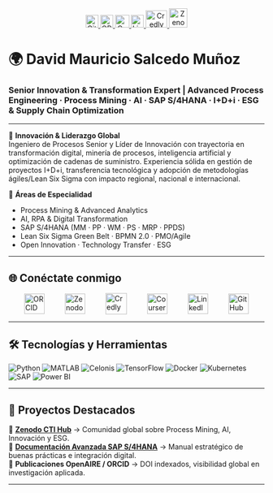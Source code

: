 <div align="center">


 <a href="https://github.com/dmsalcedom" target="_blank">
    <img src="https://cdn.simpleicons.org/github/181717" alt="GitHub" width="25" height="25">
  </a>


  <a href="https://orcid.org/0009-0004-8289-2432" target="_blank">
    <img src="https://cdn.simpleicons.org/orcid/A6CE39" alt="ORCID" width="25" height="25">
  </a>
 

  

 <a href="https://www.coursera.org/user/897e9a6b058fed73e715753d465de838" target="_blank">
    <img src="https://cdn.simpleicons.org/coursera/0056D2" alt="Coursera" width="28" height="25">
  </a>
  

  
  <a href="https://www.linkedin.com/in/dm-slcm06/" target="_blank">
    <img src="https://cdn-icons-png.flaticon.com/512/174/174857.png" alt="LinkedIn" width="25" height="25">
  </a>



<a href="https://www.credly.com/users/dmsalcedom" target="_blank">
    <img src="https://cdn.simpleicons.org/credly/FF6B00" alt="Credly" width="42" height="34">
  </a>
  

  
  <a href="https://zenodo.org/communities/sti-hub-ai-processmining-supplychain-esg/" target="_blank">
    <img src="https://cdn.simpleicons.org/zenodo/1682D4" alt="Zenodo" width="36" height="38">
  </a>
</div>



# 🌍 David Mauricio Salcedo Muñoz  
### Senior Innovation & Transformation Expert | Advanced Process Engineering · Process Mining · AI · SAP S/4HANA · I+D+i · ESG & Supply Chain Optimization  

---

🔹 **Innovación & Liderazgo Global**  
Ingeniero de Procesos Senior y Líder de Innovación con trayectoria en transformación digital, minería de procesos, inteligencia artificial y optimización de cadenas de suministro. Experiencia sólida en gestión de proyectos I+D+i, transferencia tecnológica y adopción de metodologías ágiles/Lean Six Sigma con impacto regional, nacional e internacional.  

🔹 **Áreas de Especialidad**  
- Process Mining & Advanced Analytics  
- AI, RPA & Digital Transformation  
- SAP S/4HANA (MM · PP · WM · PS · MRP · PPDS)  
- Lean Six Sigma Green Belt · BPMN 2.0 · PMO/Agile  
- Open Innovation · Technology Transfer · ESG  

---

## 🌐 Conéctate conmigo  

<div style="display:flex; justify-content:center; align-items:center; gap:40px;">

  <a href="https://orcid.org/0009-0004-8289-2432" target="_blank" style="text-decoration:none;">
    <img src="https://cdn.simpleicons.org/orcid/A6CE39" alt="ORCID" width="40" height="40">
  </a>

  <a href="https://zenodo.org/communities/sti-hub-ai-processmining-supplychain-esg/" target="_blank" style="text-decoration:none;">
    <img src="https://cdn.simpleicons.org/zenodo/1682D4" alt="Zenodo" width="40" height="40">
  </a>

  <a href="https://www.credly.com/users/dmsalcedom" target="_blank" style="text-decoration:none;">
    <img src="https://cdn.simpleicons.org/credly/FF6B00" alt="Credly" width="42" height="42">
  </a>

  <a href="https://www.coursera.org/user/897e9a6b058fed73e715753d465de838" target="_blank" style="text-decoration:none;">
    <img src="https://cdn.simpleicons.org/coursera/0056D2" alt="Coursera" width="40" height="40">
  </a>

  <a href="https://www.linkedin.com/in/dm-slcm06/" target="_blank" style="text-decoration:none;">
    <img src="https://cdn-icons-png.flaticon.com/512/174/174857.png" alt="LinkedIn" width="40" height="40">
  </a>

  <a href="https://github.com/dmsalcedom" target="_blank" style="text-decoration:none;">
    <img src="https://cdn.simpleicons.org/github/181717" alt="GitHub" width="40" height="40">
  </a>

</div>

---

## 🛠️ Tecnologías y Herramientas  

![Python](https://img.shields.io/badge/Python-3776AB?style=for-the-badge&logo=python&logoColor=white)
![MATLAB](https://img.shields.io/badge/MATLAB-FF7F00?style=for-the-badge&logo=mathworks&logoColor=white)
![Celonis](https://img.shields.io/badge/Celonis-FFBF00?style=for-the-badge&logo=celonis&logoColor=black)
![TensorFlow](https://img.shields.io/badge/TensorFlow-FF6F00?style=for-the-badge&logo=tensorflow&logoColor=white)
![Docker](https://img.shields.io/badge/Docker-2496ED?style=for-the-badge&logo=docker&logoColor=white)
![Kubernetes](https://img.shields.io/badge/Kubernetes-326CE5?style=for-the-badge&logo=kubernetes&logoColor=white)
![SAP](https://img.shields.io/badge/SAP-0FAAFF?style=for-the-badge&logo=sap&logoColor=white)
![Power BI](https://img.shields.io/badge/Power_BI-F2C811?style=for-the-badge&logo=powerbi&logoColor=black)

---

## 📌 Proyectos Destacados  

🔹 **[Zenodo CTI Hub](https://zenodo.org/communities/sti-hub-ai-processmining-supplychain-esg/)** → Comunidad global sobre Process Mining, AI, Innovación y ESG.  
🔹 **[Documentación Avanzada SAP S/4HANA](https://github.com/dmsalcedom)** → Manual estratégico de buenas prácticas e integración digital.  
🔹 **Publicaciones OpenAIRE / ORCID** → DOI indexados, visibilidad global en investigación aplicada.  

---












